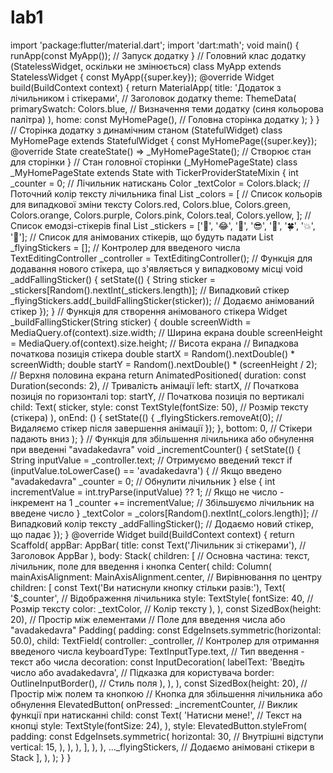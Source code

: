 # lab1

import 'package:flutter/material.dart';
import 'dart:math';
void main() {
  runApp(const MyApp()); // Запуск додатку
}
// Головний клас додатку (StatelessWidget, оскільки не змінюється)
class MyApp extends StatelessWidget {
  const MyApp({super.key});
  @override
  Widget build(BuildContext context) {
    return MaterialApp(
      title: 'Додаток з лічильником і стікерами', // Заголовок додатку
      theme: ThemeData(
        primarySwatch: Colors.blue, // Визначення теми додатку (синя кольорова палітра)
      ),
      home: const MyHomePage(), // Головна сторінка додатку
    );
  }
}
// Сторінка додатку з динамічним станом (StatefulWidget)
class MyHomePage extends StatefulWidget {
  const MyHomePage({super.key});
  @override
  State<MyHomePage> createState() => _MyHomePageState(); // Створює стан для сторінки
}
// Стан головної сторінки (_MyHomePageState)
class _MyHomePageState extends State<MyHomePage> with TickerProviderStateMixin {
  int _counter = 0; // Лічильник натискань
  Color _textColor = Colors.black; // Поточний колір тексту лічильника
  final List<Color> _colors = [ // Список кольорів для випадкової зміни тексту
    Colors.red,
    Colors.blue,
    Colors.green,
    Colors.orange,
    Colors.purple,
    Colors.pink,
    Colors.teal,
    Colors.yellow,
  ];
  // Список емодзі-стікерів
  final List<String> _stickers = ['🎉', '😂', '🥳', '😎', '🤩', '🍀', '💥', '🎈'];
  // Список для анімованих стікерів, що будуть падати
  List<Widget> _flyingStickers = [];
  // Контролер для введеного числа
  TextEditingController _controller = TextEditingController();
  // Функція для додавання нового стікера, що з'являється у випадковому місці
  void _addFallingSticker() {
    setState(() {
      String sticker = _stickers[Random().nextInt(_stickers.length)]; // Випадковий стікер
      _flyingStickers.add(_buildFallingSticker(sticker)); // Додаємо анімований стікер
    });
  }
  // Функція для створення анімованого стікера
  Widget _buildFallingSticker(String sticker) {
    double screenWidth = MediaQuery.of(context).size.width; // Ширина екрана
    double screenHeight = MediaQuery.of(context).size.height; // Висота екрана
    // Випадкова початкова позиція стікера
    double startX = Random().nextDouble() * screenWidth;
    double startY = Random().nextDouble() * (screenHeight / 2); // Верхня половина екрана
    return AnimatedPositioned(
      duration: const Duration(seconds: 2), // Тривалість анімації
      left: startX, // Початкова позиція по горизонталі
      top: startY,  // Початкова позиція по вертикалі
      child: Text(
        sticker,
        style: const TextStyle(fontSize: 50), // Розмір тексту (стікера)
      ),
      onEnd: () {
        setState(() {
          _flyingStickers.removeAt(0); // Видаляємо стікер після завершення анімації
        });
      },
      bottom: 0, // Стікери падають вниз
    );
  }
  // Функція для збільшення лічильника або обнулення при введенні "avadakedavra"
  void _incrementCounter() {
    setState(() {
      String inputValue = _controller.text; // Отримуємо введений текст
      if (inputValue.toLowerCase() == 'avadakedavra') { // Якщо введено "avadakedavra"
        _counter = 0; // Обнулити лічильник
      } else {
        int incrementValue = int.tryParse(inputValue) ?? 1; // Якщо не число - інкремент на 1
        _counter += incrementValue; // Збільшуємо лічильник на введене число
      }
      _textColor = _colors[Random().nextInt(_colors.length)]; // Випадковий колір тексту
      _addFallingSticker(); // Додаємо новий стікер, що падає
    });
  }
@override
  Widget build(BuildContext context) {
    return Scaffold(
      appBar: AppBar(
        title: const Text('Лічильник зі стікерами'), // Заголовок AppBar
      ),
      body: Stack(
        children: [
          // Основна частина: текст, лічильник, поле для введення і кнопка
          Center(
            child: Column(
              mainAxisAlignment: MainAxisAlignment.center, // Вирівнювання по центру
              children: <Widget>[
                const Text('Ви натиснули кнопку стільки разів:'),
                Text(
                  '$_counter', // Відображення лічильника
                  style: TextStyle(
                    fontSize: 40, // Розмір тексту
                    color: _textColor, // Колір тексту
                  ),
                ),
                const SizedBox(height: 20), // Простір між елементами
                // Поле для введення числа або "avadakedavra"
                Padding(
                  padding: const EdgeInsets.symmetric(horizontal: 50.0),
                  child: TextField(
                    controller: _controller, // Контролер для отримання введеного числа
                    keyboardType: TextInputType.text, // Тип введення - текст або числа
                    decoration: const InputDecoration(
                      labelText: 'Введіть число або avadakedavra', // Підказка для користувача
                      border: OutlineInputBorder(), // Стиль поля
                    ),
                  ),
                ),
                const SizedBox(height: 20), // Простір між полем та кнопкою
                // Кнопка для збільшення лічильника або обнулення
                ElevatedButton(
                  onPressed: _incrementCounter, // Виклик функції при натисканні
                  child: const Text(
                    'Натисни мене!', // Текст на кнопці
                    style: TextStyle(fontSize: 24),
                  ),
                  style: ElevatedButton.styleFrom(
                    padding: const EdgeInsets.symmetric(
                      horizontal: 30, // Внутрішні відступи
                      vertical: 15,
                    ),
                  ),
                ),
              ],
            ),
          ),
          ..._flyingStickers, // Додаємо анімовані стікери в Stack
        ],
      ),
    );
  }
}
